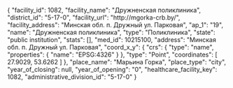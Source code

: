 {
    "facility_id": 1082,
    "facility_name": "Дружненская поликлиника",
    "district_id": "5-17-0",
    "facility_url": "http:\/\/mgorka-crb.by\/",
    "facility_address": "Минская обл. п. Дружный ул. Парковая",
    "ap_1": "19",
    "name": "Дружненская поликлиника",
    "type": "Поликлиника",
    "state": "public institution",
    "stats": [],
    "med_id": 10215100,
    "address": "Минская обл. п. Дружный ул. Парковая",
    "coord_x_y": {
        "crs": {
            "type": "name",
            "properties": {
                "name": "EPSG:4326"
            }
        },
        "type": "Point",
        "coordinates": [
            27.9029,
            53.6262
        ]
    },
    "place_name": "Марьина Горка",
    "place_type": "city",
    "year_of_closing": null,
    "year_of_opening": "0",
    "healthcare_facility_key": 1082,
    "administrative_division_id": "5-17-0"
}